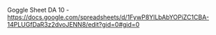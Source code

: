 Goggle Sheet DA 10 - https://docs.google.com/spreadsheets/d/1FywP8YlLbAbYOPiZC1CBA-14PLUGfDaR3z2dvoJENN8/edit?gid=0#gid=0
